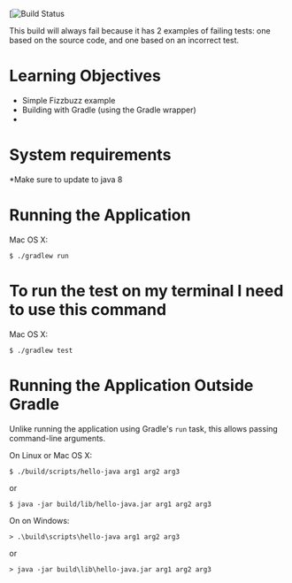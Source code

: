 [![Build Status](https://github.com/qariane/lab1ari-ben)

This build will always fail because it has 2 examples of failing tests:
one based on the source code, and one based on an incorrect test.

# Learning Objectives

* Simple Fizzbuzz example
* Building with Gradle (using the Gradle wrapper)
* 


# System requirements

*Make sure to update to java 8 

# Running the Application

 Mac OS X:

    $ ./gradlew run
	

# To run the test on my terminal I need to use this command 

 Mac OS X:

    $ ./gradlew test
	

# Running the Application Outside Gradle

Unlike running the application using Gradle's `run` task,
this allows passing command-line arguments.

On Linux or Mac OS X:

    $ ./build/scripts/hello-java arg1 arg2 arg3

or

    $ java -jar build/lib/hello-java.jar arg1 arg2 arg3

On on Windows:

    > .\build\scripts\hello-java arg1 arg2 arg3

or

    > java -jar build\lib\hello-java.jar arg1 arg2 arg3
